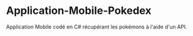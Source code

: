 # Application-Mobile-Pokedex
Application Mobile codé en C# récupérant les pokémons à l'aide d'un API.
